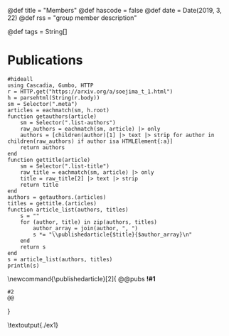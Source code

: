 @def title = "Members"
@def hascode = false
@def date = Date(2019, 3, 22)
@def rss = "group member description"

@def tags = String[]

# Publications

```julia:./ex1
#hideall
using Cascadia, Gumbo, HTTP
r = HTTP.get("https://arxiv.org/a/soejima_t_1.html")
h = parsehtml(String(r.body))
sm = Selector(".meta")
articles = eachmatch(sm, h.root)
function getauthors(article)
    sm = Selector(".list-authors")
    raw_authors = eachmatch(sm, article) |> only
    authors = [children(author)[1] |> text |> strip for author in children(raw_authors) if author isa HTMLElement{:a}]
    return authors
end
function gettitle(article)
    sm = Selector(".list-title")
    raw_title = eachmatch(sm, article) |> only
    title = raw_title[2] |> text |> strip
    return title
end
authors = getauthors.(articles)
titles = gettitle.(articles)
function article_list(authors, titles)
    s = ""
    for (author, title) in zip(authors, titles)
        author_array = join(author, ", ")
        s *= "\\publishedarticle{$title}{$author_array}\n"
    end
    return s
end
s = article_list(authors, titles)
println(s)
```

\newcommand{\publishedarticle}[2]{
    @@pubs
    **!#1**

    #2
    @@
}

\textoutput{./ex1}